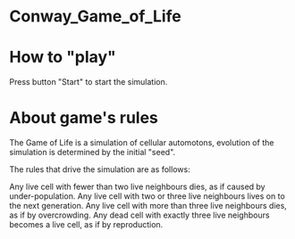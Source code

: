 # Conway_Game_of_Life

# How to "play"

Press button "Start" to start the simulation.
 

# About game's rules

The Game of Life is a simulation of cellular automotons, evolution of the simulation is determined by the initial "seed".

The rules that drive the simulation are as follows:

Any live cell with fewer than two live neighbours dies, as if caused by under-population.
Any live cell with two or three live neighbours lives on to the next generation.
Any live cell with more than three live neighbours dies, as if by overcrowding.
Any dead cell with exactly three live neighbours becomes a live cell, as if by reproduction.

